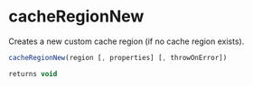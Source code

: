 # cacheRegionNew

Creates a new custom cache region (if no cache region exists).

```javascript
cacheRegionNew(region [, properties] [, throwOnError])
```

```javascript
returns void
```
